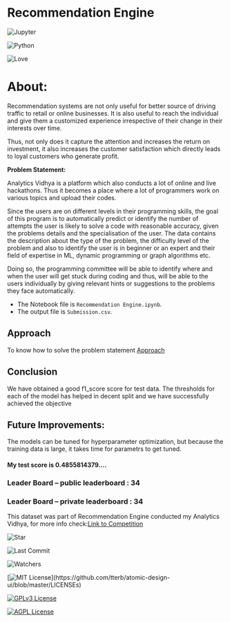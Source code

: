 # Recommendation Engine

![Jupyter](https://img.shields.io/badge/Made%20with-Jupyter-orange?style=for-the-badge&logo=Jupyter)

![Python](http://ForTheBadge.com/images/badges/made-with-python.svg)

![Love](http://ForTheBadge.com/images/badges/built-with-love.svg)

# About:

Recommendation systems are not only useful for better source of driving traffic to retail or online businesses. It is also useful to reach the individual and give them a customized experience irrespective of their change in their interests over time. 

Thus, not only does it capture the attention and increases the return on investment, it also increases the customer satisfaction which directly leads to loyal customers who generate profit.

**Problem Statement:**

Analytics Vidhya is a platform which also conducts a lot of online and live hackathons. Thus it becomes a  place where a lot of programmers work on various topics and upload their codes. 

Since the users are on different levels in their programming skills, the goal of this program is to automatically predict or identify the number of attempts the user is likely to solve a code with reasonable accuracy, given the problems details and the specialisation of the user. The data contains the description about the type of the problem, the difficulty level of the problem and also to identify the user is in beginner or an expert and their field of expertise in ML, dynamic programming or graph algorithms etc.

Doing so, the programming committee will be able to identify where and when the user will get stuck during coding and thus, will be able to the users individually by giving relevant hints or suggestions to the problems they face automatically. 

- The Notebook file is `Recommendation Engine.ipynb`.
- The output file is `Submission.csv`.

## Approach
To know how to solve the problem statement [Approach](https://github.com/developedbysm/AV-Jobathon-May-21/blob/main/Approach.docx)

## Conclusion
We have obtained a good f1_score score for test data. The thresholds for each of the model has helped in decent split and we have successfully achieved the objective

## Future Improvements:
The models can be tuned for hyperparameter optimization, but because the training data is large, it takes time for parametrs to get tuned.
#### My test score is 0.4855814379....

### Leader Board – public leaderboard : 34

### Leader Board – private leaderboard : 34


This dataset was part of Recommendation Engine conducted my Analytics Vidhya, for more info check:[Link to Competition](https://github.com/developedbysm/AV-Recommendation-Engine/blob/main/Approach.docx)

![Star](https://img.shields.io/github/stars/developedbysm/AV-Recommendation-Engine.svg)

![Last Commit](https://img.shields.io/github/last-commit/developedbysm/AV-Recommendation-Engine)

![Watchers](https://img.shields.io/github/watchers/developedbysm/AV-Recommendation-Engine.svg)

[![MIT License](https://img.shields.io/apm/l/atomic-design-ui.svg?)](https://github.com/tterb/atomic-design-ui/blob/master/LICENSEs)

[![GPLv3 License](https://img.shields.io/badge/License-GPL%20v3-yellow.svg)](https://opensource.org/licenses/)

[![AGPL License](https://img.shields.io/badge/license-AGPL-blue.svg)](http://www.gnu.org/licenses/agpl-3.0)

  